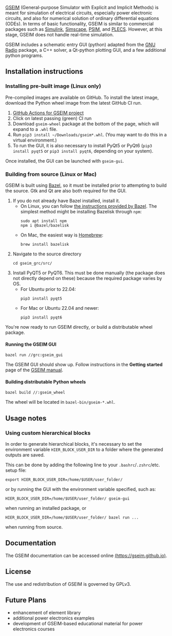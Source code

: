 
[GSEIM](https://arxiv.org/abs/2204.12924)
(General-purpose Simulator with Explicit and Implicit
Methods) is meant for simulation of electrical circuits,
especially power electronic circuits, and also for numerical
solution of ordinary differential equations (ODEs). In terms of
basic functionality, GSEIM is similar to commercial packages such as
[Simulink](https://in.mathworks.com/products/simulink.html),
[Simscape](https://in.mathworks.com/products/simscape.html),
[PSIM](https://powersimtech.com/products/psim/capabilities-applications/),
and
[PLECS](https://www.plexim.com/).
However, at this stage, GSEIM does not handle real-time simulation.

GSEIM includes a schematic entry GUI (python) adapted from the
[GNU Radio](https://www.gnuradio.org//) package, a C++ solver,
a Qt-python plotting GUI, and a few additional python programs.

## Installation instructions

### Installing pre-built image (Linux only)

Pre-compiled images are available on GitHub. To install the latest image,
download the Python wheel image from the latest GitHub CI run.

1. [GitHub Actions for GSEIM project](https://github.com/gseim/gseim/actions?query=branch%3Amain)
2. Click on latest passing (green) CI run
3. Download `gseim-wheel` package at the bottom of the page, which will expand
   to a `.whl` file.
4. Run `pip3 install ~/Downloads/gseim*.whl`. (You may want to do this in
   a virtual environment.)
5. To run the GUI, it is also necessary to install PyQt5 or PyQt6
   (`pip3 install pyqt5` or `pip3 install pyqt6`, depending on your system).

Once installed, the GUI can be launched with `gseim-gui`.

### Building from source (Linux or Mac)

GSEIM is built using [Bazel](http://bazel.build), so it must be installed
prior to attempting to build the source. Gtk and Qt are also both required
for the GUI.

1. If you do not already have Bazel installed, install it.
   - On Linux, you can follow [the instructions provided by Bazel](https://bazel.build/install/ubuntu).
     The simplest method might be installing Bazelisk through `npm`:
     ```
     sudo apt install npm
     npm i @bazel/bazelisk
     ```
   - On Mac, the easiest way is [Homebrew](https://brew.sh):
     ```
     brew install bazelisk
     ```
2. Navigate to the source directory
   ```
   cd gseim_grc/src/
   ```
3. Install PyQT5 or PyQT6. This must be done manually (the package does not
   directly depend on these) because the required package varies by OS.
   - For Ubuntu prior to 22.04:
     ```
     pip3 install pyqt5
     ```
   - For Mac or Ubuntu 22.04 and newer:
     ```
     pip3 install pyqt6
     ```

You're now ready to run GSEIM directly, or build a distributable wheel package.

#### Running the GSEIM GUI

```
bazel run //grc:gseim_gui
```

The GSEIM GUI should show up. Follow instructions in the **Getting started**
page of the [GSEIM manual](https://gseim.github.io).

#### Building distributable Python wheels

```
bazel build //:gseim_wheel
```

The wheel will be located in `bazel-bin/gseim-*.whl`.

## Usage notes

### Using custom hierarchical blocks

In order to generate hierarchical blocks, it's necessary to set the
environment variable `HIER_BLOCK_USER_DIR` to a folder where the generated
outputs are saved.

This can be done by adding the following line to your `.bashrc`/`.zshrc`/etc.
setup file:
```shell
export HIER_BLOCK_USER_DIR=/home/$USER/user_folder/
```
or by running the GUI with the environment variable specified, such as:
```shell
HIER_BLOCK_USER_DIR=/home/$USER/user_folder/ gseim-gui
```
when running an installed package, or
```shell
HIER_BLOCK_USER_DIR=/home/$USER/user_folder/ bazel run ...
```
when running from source.

## Documentation

The GSEIM documentation can be accessed
online [(https://gseim.github.io)](https://gseim.github.io).

## License

The use and redistribution of GSEIM is governed by GPLv3.

## Future Plans

- enhancement of element library
- additional power electronics examples
- development of GSEIM-based educational material for power electronics
  courses
